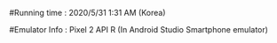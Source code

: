 #Running time : 2020/5/31 1:31 AM (Korea)                                       

#Emulator Info : Pixel 2 API R (In Android Studio Smartphone emulator)
